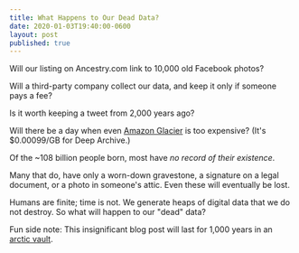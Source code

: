 ```yaml
---
title: What Happens to Our Dead Data?
date: 2020-01-03T19:40:00-0600
layout: post
published: true
---
```


Will our listing on Ancestry.com link to 10,000 old Facebook photos?

Will a third-party company collect our data, and keep it only if someone pays a fee?

Is it worth keeping a tweet from 2,000 years ago?

Will there be a day when even [Amazon Glacier](https://aws.amazon.com/glacier/) is too expensive? (It's $0.00099/GB for Deep Archive.)

<!--more-->

Of the ~108 billion people born, most have *no record of their existence*.

Many that do, have only a worn-down gravestone, a signature on a legal document, or a photo in someone's attic. Even these will eventually be lost.

Humans are finite; time is not. We generate heaps of digital data that we do not destroy. So what will happen to our "dead" data?

Fun side note: This insignificant blog post will last for 1,000 years in an [arctic vault](https://archiveprogram.github.com/#arctic-code-vault).
